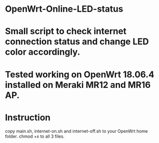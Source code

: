 # OpenWrt-Online-LED-status
# Small script to check internet connection status and change LED color accordingly. 
# Tested working on OpenWrt 18.06.4 installed on Meraki MR12 and MR16 AP.

# Instruction 
copy main.sh, internet-on.sh and internet-off.sh to your OpenWrt home folder. 
chmod +x to all 3 files. 
